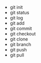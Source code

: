 - git init
- git status
- git log
- git add
- git commit
- git checkout
- git clone
- git branch
- git push
- git pull
